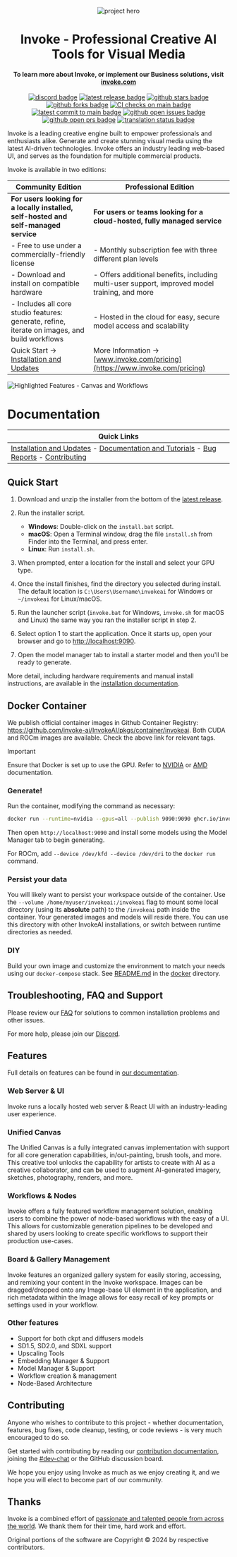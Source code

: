 <div align="center">

![project hero](https://github.com/invoke-ai/InvokeAI/assets/31807370/6e3728c7-e90e-4711-905c-3b55844ff5be)

# Invoke - Professional Creative AI Tools for Visual Media

#### To learn more about Invoke, or implement our Business solutions, visit [invoke.com]

[![discord badge]][discord link] [![latest release badge]][latest release link] [![github stars badge]][github stars link] [![github forks badge]][github forks link] [![CI checks on main badge]][CI checks on main link] [![latest commit to main badge]][latest commit to main link] [![github open issues badge]][github open issues link] [![github open prs badge]][github open prs link] [![translation status badge]][translation status link]

</div>

Invoke is a leading creative engine built to empower professionals and enthusiasts alike. Generate and create stunning visual media using the latest AI-driven technologies. Invoke offers an industry leading web-based UI, and serves as the foundation for multiple commercial products.

Invoke is available in two editions:

| **Community Edition**                                                                                                      | **Professional Edition**                                                                            |
|----------------------------------------------------------------------------------------------------------------------------|-----------------------------------------------------------------------------------------------------|
| **For users looking for a locally installed, self-hosted and self-managed service**                                         | **For users or teams looking for a cloud-hosted, fully managed service**                            |
| - Free to use under a commercially-friendly license                                                                         | - Monthly subscription fee with three different plan levels                                         |
| - Download and install on compatible hardware                                                                               | - Offers additional benefits, including multi-user support, improved model training, and more                          |
| - Includes all core studio features: generate, refine, iterate on images, and build workflows                               | - Hosted in the cloud for easy, secure model access and scalability                                               |
| Quick Start -> [Installation and Updates][installation docs]                                                                     | More Information -> [www.invoke.com/pricing](https://www.invoke.com/pricing)                        |


![Highlighted Features - Canvas and Workflows](https://github.com/invoke-ai/InvokeAI/assets/31807370/708f7a82-084f-4860-bfbe-e2588c53548d)

# Documentation
| **Quick Links**                                                                                                      | 
|----------------------------------------------------------------------------------------------------------------------------|
|  [Installation and Updates][installation docs] - [Documentation and Tutorials][docs home] - [Bug Reports][github issues] - [Contributing][contributing docs]  | 

</div>

## Quick Start

1. Download and unzip the installer from the bottom of the [latest release][latest release link].
2. Run the installer script.

   - **Windows**: Double-click on the `install.bat` script.
   - **macOS**: Open a Terminal window, drag the file `install.sh` from Finder into the Terminal, and press enter.
   - **Linux**: Run `install.sh`.

3. When prompted, enter a location for the install and select your GPU type.
4. Once the install finishes, find the directory you selected during install. The default location is `C:\Users\Username\invokeai` for Windows or `~/invokeai` for Linux/macOS.
5. Run the launcher script (`invoke.bat` for Windows, `invoke.sh` for macOS and Linux) the same way you ran the installer script in step 2.
6. Select option 1 to start the application. Once it starts up, open your browser and go to <http://localhost:9090>.
7. Open the model manager tab to install a starter model and then you'll be ready to generate.

More detail, including hardware requirements and manual install instructions, are available in the [installation documentation][installation docs].

## Docker Container

We publish official container images in Github Container Registry: https://github.com/invoke-ai/InvokeAI/pkgs/container/invokeai. Both CUDA and ROCm images are available. Check the above link for relevant tags.

> [!IMPORTANT]
> Ensure that Docker is set up to use the GPU. Refer to [NVIDIA][nvidia docker docs] or [AMD][amd docker docs] documentation.

### Generate!

Run the container, modifying the command as necessary:

```bash
docker run --runtime=nvidia --gpus=all --publish 9090:9090 ghcr.io/invoke-ai/invokeai
```

Then open `http://localhost:9090` and install some models using the Model Manager tab to begin generating.

For ROCm, add `--device /dev/kfd --device /dev/dri` to the `docker run` command.

### Persist your data

You will likely want to persist your workspace outside of the container. Use the `--volume /home/myuser/invokeai:/invokeai` flag to mount some local directory (using its **absolute** path) to the `/invokeai` path inside the container. Your generated images and models will reside there. You can use this directory with other InvokeAI installations, or switch between runtime directories as needed.

### DIY

Build your own image and customize the environment to match your needs using our `docker-compose` stack. See [README.md](./docker/README.md) in the [docker](./docker) directory.

## Troubleshooting, FAQ and Support

Please review our [FAQ][faq] for solutions to common installation problems and other issues.

For more help, please join our [Discord][discord link].

## Features

Full details on features can be found in [our documentation][features docs].

### Web Server & UI

Invoke runs a locally hosted web server & React UI with an industry-leading user experience.

### Unified Canvas

The Unified Canvas is a fully integrated canvas implementation with support for all core generation capabilities, in/out-painting, brush tools, and more. This creative tool unlocks the capability for artists to create with AI as a creative collaborator, and can be used to augment AI-generated imagery, sketches, photography, renders, and more.

### Workflows & Nodes

Invoke offers a fully featured workflow management solution, enabling users to combine the power of node-based workflows with the easy of a UI. This allows for customizable generation pipelines to be developed and shared by users looking to create specific workflows to support their production use-cases.

### Board & Gallery Management

Invoke features an organized gallery system for easily storing, accessing, and remixing your content in the Invoke workspace. Images can be dragged/dropped onto any Image-base UI element in the application, and rich metadata within the Image allows for easy recall of key prompts or settings used in your workflow.

### Other features

- Support for both ckpt and diffusers models
- SD1.5, SD2.0, and SDXL support
- Upscaling Tools
- Embedding Manager & Support
- Model Manager & Support
- Workflow creation & management
- Node-Based Architecture

## Contributing

Anyone who wishes to contribute to this project - whether documentation, features, bug fixes, code cleanup, testing, or code reviews - is very much encouraged to do so.

Get started with contributing by reading our [contribution documentation][contributing docs], joining the [#dev-chat] or the GitHub discussion board.

We hope you enjoy using Invoke as much as we enjoy creating it, and we hope you will elect to become part of our community.

## Thanks

Invoke is a combined effort of [passionate and talented people from across the world][contributors]. We thank them for their time, hard work and effort.

Original portions of the software are Copyright © 2024 by respective contributors.

[features docs]: https://invoke-ai.github.io/InvokeAI/features/
[faq]: https://invoke-ai.github.io/InvokeAI/help/FAQ/
[contributors]: https://invoke-ai.github.io/InvokeAI/other/CONTRIBUTORS/
[invoke.com]: https://www.invoke.com/about
[github issues]: https://github.com/invoke-ai/InvokeAI/issues
[docs home]: https://invoke-ai.github.io/InvokeAI
[installation docs]: https://invoke-ai.github.io/InvokeAI/installation/INSTALLATION/
[#dev-chat]: https://discord.com/channels/1020123559063990373/1049495067846524939
[contributing docs]: https://invoke-ai.github.io/InvokeAI/contributing/CONTRIBUTING/
[CI checks on main badge]: https://flat.badgen.net/github/checks/invoke-ai/InvokeAI/main?label=CI%20status%20on%20main&cache=900&icon=github
[CI checks on main link]: https://github.com/invoke-ai/InvokeAI/actions?query=branch%3Amain
[discord badge]: https://flat.badgen.net/discord/members/ZmtBAhwWhy?icon=discord
[discord link]: https://discord.gg/ZmtBAhwWhy
[github forks badge]: https://flat.badgen.net/github/forks/invoke-ai/InvokeAI?icon=github
[github forks link]: https://useful-forks.github.io/?repo=invoke-ai%2FInvokeAI
[github open issues badge]: https://flat.badgen.net/github/open-issues/invoke-ai/InvokeAI?icon=github
[github open issues link]: https://github.com/invoke-ai/InvokeAI/issues?q=is%3Aissue+is%3Aopen
[github open prs badge]: https://flat.badgen.net/github/open-prs/invoke-ai/InvokeAI?icon=github
[github open prs link]: https://github.com/invoke-ai/InvokeAI/pulls?q=is%3Apr+is%3Aopen
[github stars badge]: https://flat.badgen.net/github/stars/invoke-ai/InvokeAI?icon=github
[github stars link]: https://github.com/invoke-ai/InvokeAI/stargazers
[latest commit to main badge]: https://flat.badgen.net/github/last-commit/invoke-ai/InvokeAI/main?icon=github&color=yellow&label=last%20dev%20commit&cache=900
[latest commit to main link]: https://github.com/invoke-ai/InvokeAI/commits/main
[latest release badge]: https://flat.badgen.net/github/release/invoke-ai/InvokeAI/development?icon=github
[latest release link]: https://github.com/invoke-ai/InvokeAI/releases/latest
[translation status badge]: https://hosted.weblate.org/widgets/invokeai/-/svg-badge.svg
[translation status link]: https://hosted.weblate.org/engage/invokeai/
[nvidia docker docs]: https://docs.nvidia.com/datacenter/cloud-native/container-toolkit/latest/install-guide.html
[amd docker docs]: https://rocm.docs.amd.com/projects/install-on-linux/en/latest/how-to/docker.html
